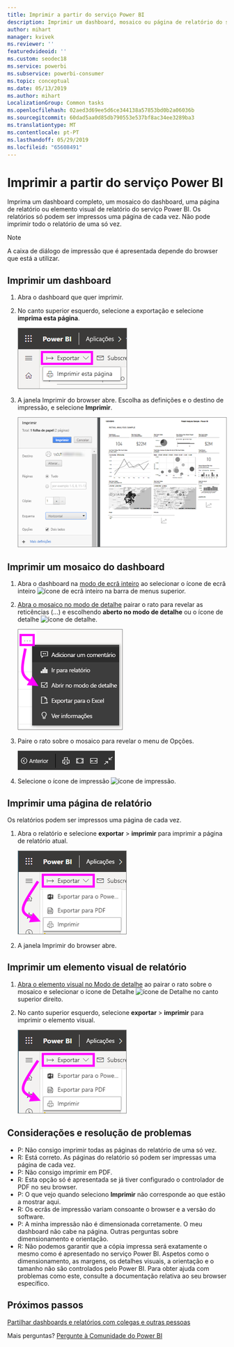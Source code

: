 ```yaml
---
title: Imprimir a partir do serviço Power BI
description: Imprimir um dashboard, mosaico ou página de relatório do serviço Power BI.
author: mihart
manager: kvivek
ms.reviewer: ''
featuredvideoid: ''
ms.custom: seodec18
ms.service: powerbi
ms.subservice: powerbi-consumer
ms.topic: conceptual
ms.date: 05/13/2019
ms.author: mihart
LocalizationGroup: Common tasks
ms.openlocfilehash: 02aed3d69ee5d6ce344138a57853bd0b2a06036b
ms.sourcegitcommit: 60dad5aa0d85db790553e537bf8ac34ee3289ba3
ms.translationtype: MT
ms.contentlocale: pt-PT
ms.lasthandoff: 05/29/2019
ms.locfileid: "65608491"
---
```

# <a name="printing-from-the-power-bi-service"></a>Imprimir a partir do serviço Power BI
Imprima um dashboard completo, um mosaico do dashboard, uma página de relatório ou elemento visual de relatório do serviço Power BI. Os relatórios só podem ser impressos uma página de cada vez. Não pode imprimir todo o relatório de uma só vez.

   > [!NOTE]
   > A caixa de diálogo de impressão que é apresentada depende do browser que está a utilizar.
   > 
## <a name="print-a-dashboard"></a>Imprimir um dashboard
1. Abra o dashboard que quer imprimir.
2. No canto superior esquerdo, selecione a exportação e selecione **imprima esta página**.
   
    ![Opção de impressão do dashboard](./media/end-user-print/power-bi-dashboard-print.png)
3. A janela Imprimir do browser abre. Escolha as definições e o destino de impressão, e selecione **Imprimir**.
   

   
    ![caixa de diálogo Imprimir](./media/end-user-print/pbi_print_dash_new2.png)

## <a name="print-a-dashboard-tile"></a>Imprimir um mosaico do dashboard
1. Abra o dashboard na [modo de ecrã inteiro](end-user-focus.md) ao selecionar o ícone de ecrã inteiro ![ícone de ecrã inteiro](./media/end-user-print/power-bi-full-screen-icon.png) na barra de menus superior.
3. [Abra o mosaico no modo de detalhe](end-user-focus.md) pairar o rato para revelar as reticências (...) e escolhendo **aberto no modo de detalhe** ou o ícone de detalhe ![ícone de detalhe](./media/end-user-print/power-bi-focus-icon.png).
   
    ![menu de reticências](./media/end-user-print/power-bi-menu-options.png)
4. Paire o rato sobre o mosaico para revelar o menu de Opções.
   
    ![menu de Opções em ecrã inteiro](./media/end-user-print/menu-options-new.png)
4. Selecione o ícone de impressão ![ícone de impressão](./media/end-user-print/print-icon.png).     
   

## <a name="print-a-report-page"></a>Imprimir uma página de relatório
Os relatórios podem ser impressos uma página de cada vez.

1. Abra o relatório e selecione **exportar** > **imprimir** para imprimir a página de relatório atual.
   
    ![Menu Ficheiro do Power BI](./media/end-user-print/power-bi-report-print.png)
3. A janela Imprimir do browser abre.
   


## <a name="print-a-report-visual"></a>Imprimir um elemento visual de relatório
1. [Abra o elemento visual no Modo de detalhe](end-user-focus.md) ao pairar o rato sobre o mosaico e selecionar o ícone de Detalhe ![ícone de Detalhe](./media/end-user-print/power-bi-focus-icon.png) no canto superior direito.

2. No canto superior esquerdo, selecione **exportar** > **imprimir** para imprimir o elemento visual.

    ![Menu Ficheiro do Power BI](./media/end-user-print/power-bi-report-print.png)



## <a name="considerations-and-troubleshooting"></a>Considerações e resolução de problemas

* P: Não consigo imprimir todas as páginas do relatório de uma só vez.    
* R: Está correto. As páginas do relatório só podem ser impressas uma página de cada vez.
* P: Não consigo imprimir em PDF.    
* R: Esta opção só é apresentada se já tiver configurado o controlador de PDF no seu browser.    
* P: O que vejo quando seleciono **Imprimir** não corresponde ao que estão a mostrar aqui.    
* R: Os ecrãs de impressão variam consoante o browser e a versão do software.
* P: A minha impressão não é dimensionada corretamente.  O meu dashboard não cabe na página. Outras perguntas sobre dimensionamento e orientação.    
* R: Não podemos garantir que a cópia impressa será exatamente o mesmo como é apresentado no serviço Power BI. Aspetos como o dimensionamento, as margens, os detalhes visuais, a orientação e o tamanho não são controlados pelo Power BI. Para obter ajuda com problemas como este, consulte a documentação relativa ao seu browser específico.      

## <a name="next-steps"></a>Próximos passos
[Partilhar dashboards e relatórios com colegas e outras pessoas](../service-share-dashboards.md)

Mais perguntas? [Pergunte à Comunidade do Power BI](http://community.powerbi.com/)

